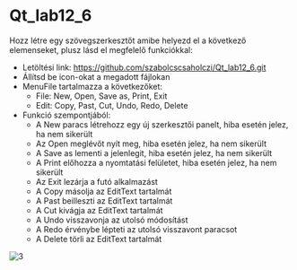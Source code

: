 # Qt_lab12_6

Hozz létre egy szövegszerkesztőt amibe helyezd el a következő elemenseket, plusz lásd el megfelelő funkciókkal:
   - Letöltési link: https://github.com/szabolcscsaholczi/Qt_lab12_6.git
   - Állítsd be icon-okat a megadott fájlokan
   - MenuFile tartalmazza a következőket: 
     - File: New, Open, Save as, Print, Exit
     - Edit: Copy, Past, Cut, Undo, Redo, Delete
   - Funkció szempontjából: 
     - A New paracs létrehozz egy új szerkesztői panelt, hiba esetén jelez, ha nem sikerült
     - Az Open meglévőt nyít meg, hiba esetén jelez, ha nem sikerült
     - A Save as lementi a jelenlegit, hiba esetén jelez, ha nem sikerült
     - A Print előhozza a nyomtatási felületet, hiba esetén jelez, ha nem sikerült
     - Az Exit lezárja a futó alkalmazást
     - A Copy másolja az EditText tartalmát
     - A Past beilleszti az EditText tartalmát
     - A Cut kivágja az EditText tartalmát
     - A Undo visszavonja az utolsó módosítást
     - A Redo érvénybe lépteti az utolsó visszavont paracsot
     - A Delete törli az EditText tartalmát

![3](https://user-images.githubusercontent.com/78269344/114860975-55fb1a00-9df5-11eb-8948-01dae56b7e94.png)
